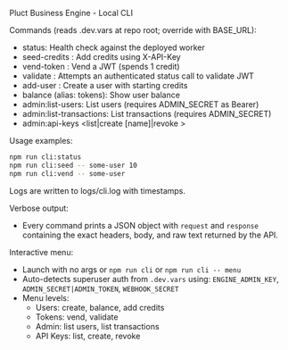 Pluct Business Engine - Local CLI

Commands (reads .dev.vars at repo root; override with BASE_URL):

- status: Health check against the deployed worker
- seed-credits <userId> <amount>: Add credits using X-API-Key
- vend-token <userId>: Vend a JWT (spends 1 credit)
- validate <jwt>: Attempts an authenticated status call to validate JWT
- add-user <userId> <initialCredits>: Create a user with starting credits
- balance <userId> (alias: tokens): Show user balance
- admin:list-users: List users (requires ADMIN_SECRET as Bearer)
- admin:list-transactions: List transactions (requires ADMIN_SECRET)
- admin:api-keys <list|create [name]|revoke <id>>

Usage examples:

```bash
npm run cli:status
npm run cli:seed -- some-user 10
npm run cli:vend -- some-user
```

Logs are written to logs/cli.log with timestamps.

Verbose output:
- Every command prints a JSON object with `request` and `response` containing the exact headers, body, and raw text returned by the API.

Interactive menu:
- Launch with no args or `npm run cli` or `npm run cli -- menu`
- Auto-detects superuser auth from `.dev.vars` using: `ENGINE_ADMIN_KEY`, `ADMIN_SECRET|ADMIN_TOKEN`, `WEBHOOK_SECRET`
- Menu levels:
  - Users: create, balance, add credits
  - Tokens: vend, validate
  - Admin: list users, list transactions
  - API Keys: list, create, revoke



